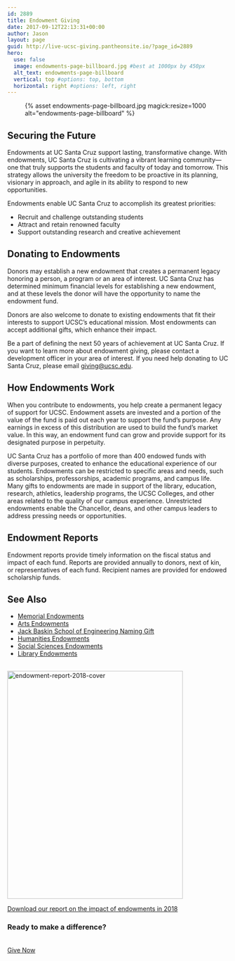 ```yaml
---
id: 2889
title: Endowment Giving
date: 2017-09-12T22:13:31+00:00
author: Jason
layout: page
guid: http://live-ucsc-giving.pantheonsite.io/?page_id=2889
hero:
  use: false
  image: endowments-page-billboard.jpg #best at 1000px by 450px
  alt_text: endowments-page-billboard
  vertical: top #options: top, bottom
  horizontal: right #options: left, right
---
```

<figure class="inline-image full">
{% asset endowments-page-billboard.jpg magick:resize=1000 alt="endowments-page-billboard" %}</figure>

## Securing the Future

Endowments at UC Santa Cruz support lasting, transformative change. With endowments, UC Santa Cruz is cultivating a vibrant learning community—one that truly supports the students and faculty of today and tomorrow. This strategy allows the university the freedom to be proactive in its planning, visionary in approach, and agile in its ability to respond to new opportunities.

Endowments enable UC Santa Cruz to accomplish its greatest priorities:

  * Recruit and challenge outstanding students
  * Attract and retain renowned faculty
  * Support outstanding research and creative achievement

## Donating to Endowments

Donors may establish a new endowment that creates a permanent legacy honoring a person, a program or an area of interest. UC Santa Cruz has determined minimum financial levels for establishing a new endowment, and at these levels the donor will have the opportunity to name the endowment fund.

Donors are also welcome to donate to existing endowments that fit their interests to support UCSC&#8217;s educational mission. Most endowments can accept additional gifts, which enhance their impact.

Be a part of defining the next 50 years of achievement at UC Santa Cruz. If you want to learn more about endowment giving, please contact a development officer in your area of interest. If you need help donating to UC Santa Cruz, please email <giving@ucsc.edu>.

## How Endowments Work

When you contribute to endowments, you help create a permanent legacy of support for UCSC. Endowment assets are invested and a portion of the value of the fund is paid out each year to support the fund&#8217;s purpose. Any earnings in excess of this distribution are used to build the fund&#8217;s market value. In this way, an endowment fund can grow and provide support for its designated purpose in perpetuity.

UC Santa Cruz has a portfolio of more than 400 endowed funds with diverse purposes, created to enhance the educational experience of our students. Endowments can be restricted to specific areas and needs, such as scholarships, professorships, academic programs, and campus life. Many gifts to endowments are made in support of the library, education, research, athletics, leadership programs, the UCSC Colleges, and other areas related to the quality of our campus experience. Unrestricted endowments enable the Chancellor, deans, and other campus leaders to address pressing needs or opportunities.

## Endowment Reports

Endowment reports provide timely information on the fiscal status and impact of each fund. Reports are provided annually to donors, next of kin, or representatives of each fund. Recipient names are provided for endowed scholarship funds.

## See Also

  * [Memorial Endowments](https://giving.ucsc.edu/ways-to-give/endowment-giving/memorial-endowments/)
  * [Arts Endowments](http://arts.ucsc.edu/giving/endowments)
  * [Jack Baskin School of Engineering Naming Gift](https://www.soe.ucsc.edu/about-us/our-naming-gift)
  * [Humanities Endowments](http://humanities.ucsc.edu/about/giving/endowments/index.html)
  * [Social Sciences Endowments](http://socialsciences.ucsc.edu/support-us/index.html)
  * [Library Endowments](http://library.ucsc.edu/giving/endowments/endow-a-collection)

<a href="/wp-content/uploads/2019/03/Endowment-Report-Insert-2018.pdf" target="_self"><br /> <img title="endowment-report-2018-cover" src="https://giving.ucsc.edu/wp-content/uploads/2019/03/endowment-report-2018-cover.jpg" alt="endowment-report-2018-cover" width="400" height="518" /><br /> </a>

[Download our report on the impact of endowments in 2018](/wp-content/uploads/2019/03/Endowment-Report-Insert-2018.pdf)

### Ready to make a difference?

<a role="button" href="http://connect.ucsc.edu/givenow" target="_self"><br /> Give Now<br /> </a>
